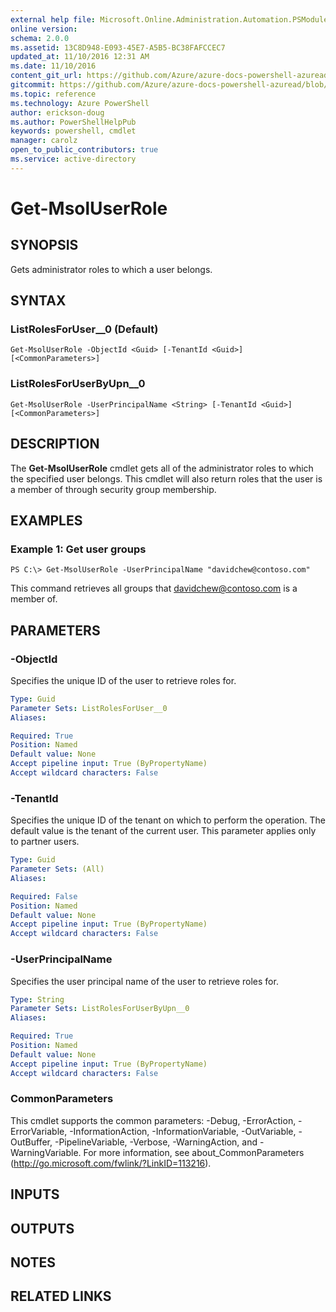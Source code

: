 ```yaml
---
external help file: Microsoft.Online.Administration.Automation.PSModule.dll-Help.xml
online version:
schema: 2.0.0
ms.assetid: 13C8D948-E093-45E7-A5B5-BC38FAFCCEC7
updated_at: 11/10/2016 12:31 AM
ms.date: 11/10/2016
content_git_url: https://github.com/Azure/azure-docs-powershell-azuread/blob/live/Azure%20AD%20Cmdlets/MSOnline/v1/Get-MsolUserRole.md
gitcommit: https://github.com/Azure/azure-docs-powershell-azuread/blob/f72983e84de2f467e1a00ba8a6d58936035a33db/Azure%20AD%20Cmdlets/MSOnline/v1/Get-MsolUserRole.md
ms.topic: reference
ms.technology: Azure PowerShell
author: erickson-doug
ms.author: PowerShellHelpPub
keywords: powershell, cmdlet
manager: carolz
open_to_public_contributors: true
ms.service: active-directory
---
```


# Get-MsolUserRole

## SYNOPSIS
Gets administrator roles to which a user belongs.

## SYNTAX

### ListRolesForUser__0 (Default)
```
Get-MsolUserRole -ObjectId <Guid> [-TenantId <Guid>] [<CommonParameters>]
```

### ListRolesForUserByUpn__0
```
Get-MsolUserRole -UserPrincipalName <String> [-TenantId <Guid>] [<CommonParameters>]
```

## DESCRIPTION
The **Get-MsolUserRole** cmdlet gets all of the administrator roles to which the specified user belongs.
This cmdlet will also return roles that the user is a member of through security group membership.

## EXAMPLES

### Example 1: Get user groups
```
PS C:\> Get-MsolUserRole -UserPrincipalName "davidchew@contoso.com"
```
This command retrieves all groups that davidchew@contoso.com is a member of.

## PARAMETERS

### -ObjectId
Specifies the unique ID of the user to retrieve roles for.

```yaml
Type: Guid
Parameter Sets: ListRolesForUser__0
Aliases:

Required: True
Position: Named
Default value: None
Accept pipeline input: True (ByPropertyName)
Accept wildcard characters: False
```

### -TenantId
Specifies the unique ID of the tenant on which to perform the operation.
The default value is the tenant of the current user.
This parameter applies only to partner users.

```yaml
Type: Guid
Parameter Sets: (All)
Aliases:

Required: False
Position: Named
Default value: None
Accept pipeline input: True (ByPropertyName)
Accept wildcard characters: False
```

### -UserPrincipalName
Specifies the user principal name of the user to retrieve roles for.

```yaml
Type: String
Parameter Sets: ListRolesForUserByUpn__0
Aliases:

Required: True
Position: Named
Default value: None
Accept pipeline input: True (ByPropertyName)
Accept wildcard characters: False
```

### CommonParameters
This cmdlet supports the common parameters: -Debug, -ErrorAction, -ErrorVariable, -InformationAction, -InformationVariable, -OutVariable, -OutBuffer, -PipelineVariable, -Verbose, -WarningAction, and -WarningVariable. For more information, see about_CommonParameters (http://go.microsoft.com/fwlink/?LinkID=113216).

## INPUTS

## OUTPUTS

## NOTES

## RELATED LINKS

